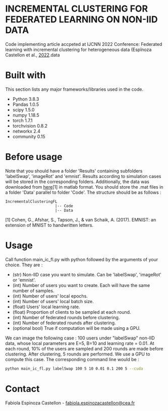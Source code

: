 # INCREMENTAL CLUSTERING FOR FEDERATED LEARNING ON NON-IID DATA
Code implementing article accpeted at IJCNN 2022 Conference: Federated learning with incremental clustering for heterogeneous data (Espînoza Castellon et al., [2022](https://ieeexplore.ieee.org/abstract/document/9892653).data

# Built with
This section lists any major frameworks/libraries used in the code.
* Python 3.8.3
* Pandas 1.0.5
* scipy 1.5.0 
* numpy 1.18.5
* torch 1.7.1
* torchvision 0.8.2
* networkx 2.4
* community 0.15

# Before usage
Note that you should have a folder 'Results' containing subfolders 'labelSwap', 'imageRot' and 'emnist'. Results according to simulation cases will be stored in the corresponding folders.
Additionally, the data was downloaded from [here](https://www.nist.gov/itl/products-and-services/emnist-dataset)[1] in matlab format. You should store the .mat files in a folder 'Data' parallel to folder 'Code'. The structure should be as follows :
```
IncrementalClusteringFL
                      |-- Code
                      |-- Data
```

[1] Cohen, G., Afshar, S., Tapson, J., & van Schaik, A. (2017). EMNIST: an extension of MNIST to handwritten letters.

# Usage
Call function main_ic_fl.py with python followed by the arguments of your choice. They are :
  * (str) Non-IID case you want to simulate. Can be 'labelSwap', 'imageRot' or 'emnist'.
  * (int) Number of users you want to create. Each will have the same number of samples.
  * (int) Number of users' local epochs.
  * (int) Number of users' local batch size.
  * (float) Users' local learning rate.
  * (float) Proportion of clients to be sampled at each round.
  * (int) Number of federated rounds before clustering.
  * (int) Number of federated rounds after clustering.
  * (optional bool) True if computation will be made using a GPU.

We can image the following case : 100 users under "labelSwap" non-IID data, whose local parameters are E=5, B=10 and learning rate = 0.01. At each round, 10% of the users are sampled and 200 rounds are made before clustering. After clustering, 5 rounds are performed. We use a GPU to compute this case. The corresponding command line would be :
```bash
python main_ic_fl.py labelSwap 100 5 10 0.01 0.1 200 5 --cuda
```

# Contact
Fabiola Espinoza Castellon - fabiola.espinozacastellon@cea.fr
